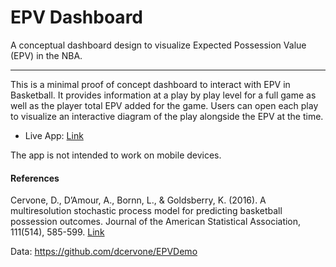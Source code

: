 # EPV Dashboard
A conceptual dashboard design to visualize Expected Possession Value (EPV) in the NBA.

***

This is a minimal proof of concept dashboard to interact with EPV in Basketball. It provides information at a play by play level for a full game as well as the player total EPV added for the game. Users can open each play to visualize an interactive diagram of the play alongside the EPV at the time. 

* Live App: [Link](https://josedv.shinyapps.io/EPV_NBA_Dashboard/)

The app is not intended to work on mobile devices.

[](anim.gif)

#### References

Cervone, D., D’Amour, A., Bornn, L., & Goldsberry, K. (2016). A multiresolution stochastic process model for predicting basketball possession outcomes. Journal of the American Statistical Association, 111(514), 585-599. [Link](https://arxiv.org/abs/1408.0777)

Data: https://github.com/dcervone/EPVDemo
